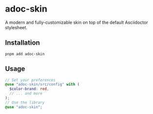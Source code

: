 # adoc-skin

A modern and fully-customizable skin on top of the default Asciidoctor stylesheet.


## Installation

```console
pnpm add adoc-skin
```


## Usage

```scss
// Set your preferences
@use "adoc-skin/src/config" with (
  $color-brand: red,
  // ... and more
);
// Use the library
@use "adoc-skin";
```